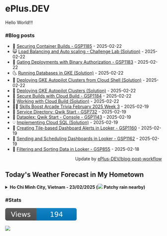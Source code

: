 # ePlus.DEV

Hello World!!!

### #Blog posts

- 🧰 [Securing Container Builds - GSP1185](https://eplus.dev/securing-container-builds-gsp1185) - 2025-02-22 
- 😺 [Load Balancing and Auto scaling - Challenge Lab &lpar;Solution&rpar;](https://eplus.dev/load-balancing-and-auto-scaling-challenge-lab-solution) - 2025-02-22 
- 🗽 [Gating Deployments with Binary Authorization - GSP1183](https://eplus.dev/gating-deployments-with-binary-authorization-gsp1183) - 2025-02-22 
- 🌜 [Running Databases in GKE &lpar;Solution&rpar;](https://eplus.dev/running-databases-in-gke-solution) - 2025-02-22 
- 📝 [Deploying GKE Autopilot Clusters from Cloud Shell &lpar;Solution&rpar;](https://eplus.dev/deploying-gke-autopilot-clusters-from-cloud-shell-solution) - 2025-02-22 
- 🚀 [Deploying GKE Autopilot Clusters &lpar;Solution&rpar;](https://eplus.dev/deploying-gke-autopilot-clusters-solution) - 2025-02-22 
- 💼 [Secure Builds with Cloud Build - GSP1184](https://eplus.dev/secure-builds-with-cloud-build-gsp1184) - 2025-02-22 
- 🦣 [Working with Cloud Build &lpar;Solution&rpar;](https://eplus.dev/working-with-cloud-build-solution) - 2025-02-22 
- 👨‍🏫 [Skills Boost Arcade Trivia February 2025 Week 3](https://eplus.dev/skills-boost-arcade-trivia-february-2025-week-3) - 2025-02-19 
- 🔭 [Service Directory: Qwik Start - GSP732](https://eplus.dev/service-directory-qwik-start-gsp732) - 2025-02-19 
- 🤡 [Dataplex: Qwik Start - Console - GSP1143](https://eplus.dev/dataplex-qwik-start-console-gsp1143) - 2025-02-19 
- 💡 [Implementing Cloud SQL &lpar;Solution&rpar;](https://eplus.dev/implementing-cloud-sql-solution) - 2025-02-19 
- 🦣 [Creating Tile-based Dashboard Alerts in Looker - GSP1160](https://eplus.dev/creating-tile-based-dashboard-alerts-in-looker-gsp1160) - 2025-02-19 
- 💪 [Sending and Scheduling Dashboards in Looker - GSP1162](https://eplus.dev/sending-and-scheduling-dashboards-in-looker-gsp1162) - 2025-02-19 
- 🤡 [Filtering and Sorting Data in Looker - GSP855](https://eplus.dev/filtering-and-sorting-data-in-looker-gsp855) - 2025-02-18 


<div align="right">
    Update by <a target="_blank" href="https://github.com/ePlus-DEV/blog-post-workflow">ePlus-DEV/blog-post-workflow</a>
</div>


## Today's Weather Forecast in My Hometown



<details>
    <summary><b>Ho Chi Minh City, Vietnam - 23/02/2025 (<img src="https://cdn.weatherapi.com/weather/64x64/day/176.png" width="25" /> Patchy rain nearby)</b>
    </summary>

    
<table>
    <tr>
        <th>Hour</th>
        <td>00:00</td><td>01:00</td><td>02:00</td><td>03:00</td><td>04:00</td><td>05:00</td><td>06:00</td><td>07:00</td><td>08:00</td><td>09:00</td><td>10:00</td><td>11:00</td><td>12:00</td><td>13:00</td><td>14:00</td><td>15:00</td><td>16:00</td><td>17:00</td><td>18:00</td><td>19:00</td><td>20:00</td><td>21:00</td><td>22:00</td><td>23:00</td>
    </tr>
    <tr>
        <th>Weather</th>
        <td><img src="https://cdn.weatherapi.com/weather/64x64/night/116.png"></img></td><td><img src="https://cdn.weatherapi.com/weather/64x64/night/116.png"></img></td><td><img src="https://cdn.weatherapi.com/weather/64x64/night/116.png"></img></td><td><img src="https://cdn.weatherapi.com/weather/64x64/night/176.png"></img></td><td><img src="https://cdn.weatherapi.com/weather/64x64/night/353.png"></img></td><td><img src="https://cdn.weatherapi.com/weather/64x64/night/176.png"></img></td><td><img src="https://cdn.weatherapi.com/weather/64x64/night/353.png"></img></td><td><img src="https://cdn.weatherapi.com/weather/64x64/day/119.png"></img></td><td><img src="https://cdn.weatherapi.com/weather/64x64/day/119.png"></img></td><td><img src="https://cdn.weatherapi.com/weather/64x64/day/119.png"></img></td><td><img src="https://cdn.weatherapi.com/weather/64x64/day/116.png"></img></td><td><img src="https://cdn.weatherapi.com/weather/64x64/day/266.png"></img></td><td><img src="https://cdn.weatherapi.com/weather/64x64/day/353.png"></img></td><td><img src="https://cdn.weatherapi.com/weather/64x64/day/296.png"></img></td><td><img src="https://cdn.weatherapi.com/weather/64x64/day/176.png"></img></td><td><img src="https://cdn.weatherapi.com/weather/64x64/day/353.png"></img></td><td><img src="https://cdn.weatherapi.com/weather/64x64/day/353.png"></img></td><td><img src="https://cdn.weatherapi.com/weather/64x64/day/353.png"></img></td><td><img src="https://cdn.weatherapi.com/weather/64x64/day/176.png"></img></td><td><img src="https://cdn.weatherapi.com/weather/64x64/night/176.png"></img></td><td><img src="https://cdn.weatherapi.com/weather/64x64/night/119.png"></img></td><td><img src="https://cdn.weatherapi.com/weather/64x64/night/176.png"></img></td><td><img src="https://cdn.weatherapi.com/weather/64x64/night/116.png"></img></td><td><img src="https://cdn.weatherapi.com/weather/64x64/night/176.png"></img></td>
    </tr>
    <tr>
        <th>Condition</th>
        <td width="200px">Partly Cloudy </td><td width="200px">Partly Cloudy </td><td width="200px">Partly Cloudy </td><td width="200px">Patchy rain nearby</td><td width="200px">Light rain shower</td><td width="200px">Patchy rain nearby</td><td width="200px">Light rain shower</td><td width="200px">Cloudy </td><td width="200px">Cloudy </td><td width="200px">Cloudy </td><td width="200px">Partly Cloudy </td><td width="200px">Light drizzle</td><td width="200px">Light rain shower</td><td width="200px">Light rain</td><td width="200px">Patchy rain nearby</td><td width="200px">Light rain shower</td><td width="200px">Light rain shower</td><td width="200px">Light rain shower</td><td width="200px">Patchy rain nearby</td><td width="200px">Patchy rain nearby</td><td width="200px">Cloudy </td><td width="200px">Patchy rain nearby</td><td width="200px">Partly Cloudy </td><td width="200px">Patchy rain nearby</td>
    </tr>
    <tr>
        <th>Temperature</th>
        <td>26.6 °C</td><td>26.3 °C</td><td>26 °C</td><td>25.9 °C</td><td>25.4 °C</td><td>25.1 °C</td><td>25 °C</td><td>25.6 °C</td><td>26.9 °C</td><td>28.9 °C</td><td>30.5 °C</td><td>31.5 °C</td><td>31.3 °C</td><td>30.3 °C</td><td>29.9 °C</td><td>30.5 °C</td><td>29.5 °C</td><td>28.7 °C</td><td>27.6 °C</td><td>27.3 °C</td><td>27.2 °C</td><td>27 °C</td><td>26.8 °C</td><td>26.4 °C</td>
    </tr>
    <tr>
        <th>Wind</th>
        <td>1.8 kph</td><td>1.4 kph</td><td>4 kph</td><td>2.5 kph</td><td>2.5 kph</td><td>4.7 kph</td><td>3.6 kph</td><td>1.1 kph</td><td>4 kph</td><td>4.3 kph</td><td>6.8 kph</td><td>10.4 kph</td><td>12.6 kph</td><td>10.4 kph</td><td>4.7 kph</td><td>9.4 kph</td><td>18.4 kph</td><td>23 kph</td><td>22.3 kph</td><td>19.4 kph</td><td>20.5 kph</td><td>17.3 kph</td><td>12.6 kph</td><td>8.3 kph</td>
    </tr>
</table>


<div align="right">
    Updated at: 2025-02-23T06:12:39Z - by <a target="_blank"
        href="https://github.com/ePlus-DEV/weather-forecast">ePlus-DEV/weather-forecast</a>
</div>
</details>


### #Stats

[![Image of counter](https://github.com/ePlus-DEV/view-counter/blob/main/svg/685088620/badge.svg)](https://github.com/ePlus-DEV/view-counter/blob/main/readme/685088620/week.md)

![](https://komarev.com/ghpvc/?username=ePlus-DEV&style=for-the-badge)
